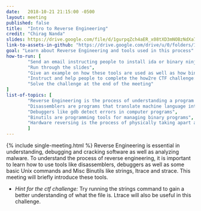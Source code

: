 ```yaml
---
date:   2018-10-21 21:15:00 -0500
layout: meeting
published: false
title:  "Intro to Reverse Engineering"
credit: "Chirag Nanda"
slides: https://drive.google.com/file/d/1gurpqZch4aER_x08tXD3mNOBzNdXa7LG/view
link-to-assets-in-github: "https://drive.google.com/drive/u/0/folders/1bmZcGS-6P57eWEtMSkABAWc7rt2E0t1J"
goal: "Learn about Reverse Engineering and tools used in this process"
how-to-run: [
        "Send an email instructing people to install ida or binary ninja",
        "Run through the slides",
        "Give an example on how these tools are used as well as how binutils like strings, ltrace and strace are used",
        "Instruct and help people to complete the how2re CTF challenge: (http://sigpwny.com/challenges#how2re)",
        "Solve the challenge at the end of the meeting"
]
list-of-topics: [
        "Reverse Engineering is the process of understanding a program's functionality and behavior",
        "Disassemblers are programs that translate machine language into assembly language",
        "Debuggers like gdb detect errors in computer programs",
        "Binutils are programming tools for managing binary programs",
        "Hardware reversing is the process of physically taking apart an engineered product"
        ]
---
```


{% include single-meeting.html  %}
Reverse Engineering is essential in understanding, debugging and cracking software as well as analyzing malware. To understand the process of reverse engineering, it is important to learn how to use tools like disassemblers, debuggers as well as some basic Unix commands and Misc Binutils like strings, ltrace and strace. This meeting will briefly introduce these tools.
* *Hint for the ctf challenge:* Try running the strings command to gain a better understanding of what the file is. Ltrace will also be useful in this challenge.
